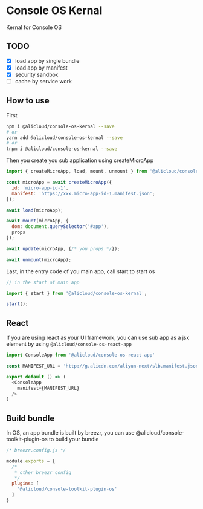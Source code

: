 # Console OS Kernal

Kernal for Console OS

## TODO

- [x] load app by single bundle
- [x] load app by manifest
- [x] security sandbox
- [ ] cache by service work

## How to use

First 
```bash
npm i @alicloud/console-os-kernal --save
# or
yarn add @alicloud/console-os-kernal --save
# or
tnpm i @alicloud/console-os-kernal --save
```

Then you create you sub application using createMicroApp

```javascript
import { createMicroApp, load, mount, unmount } from '@alicloud/console-os-kernal';

const microApp = await createMicroApp({
  id: 'micro-app-id-1',
  manifest: 'https://xxx.micro-app-id-1.manifest.json';
});

await load(microApp);

await mount(microApp, {
  dom: document.querySelector('#app'),
  props
});

await update(microApp, {/* you props */});

await unmount(microApp);
```

Last, in the entry code of you main app, call start to start os

```javascript
// in the start of main app

import { start } from '@alicloud/console-os-kernal';

start();
```

## React

If you are using react as your UI framework, you can use sub app as a jsx element by using ```@alicloud/console-os-react-app```

```javascript
import ConsoleApp from '@alicloud/console-os-react-app'

const MANIFEST_URL = 'http://g.alicdn.com/aliyun-next/slb.manifest.json'

export default () => (
  <ConsoleApp
    manifest={MANIFEST_URL}
  />
)
```


## Build bundle

In OS, an app bundle is built by breezr, you can use @alicloud/console-toolkit-plugin-os to build your bundle

```javascript
/* breezr.config.js */

module.exports = {
  /*
   * other breezr config
   */
  plugins: [
    '@alicloud/console-toolkit-plugin-os'
  ]
}

```